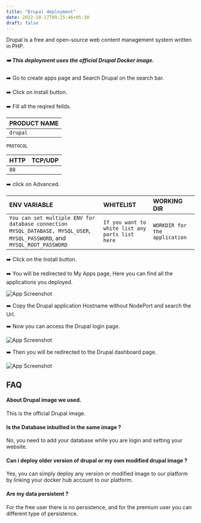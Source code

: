 ```yaml
---
title: "Drupal deployment"
date: 2022-10-17T09:25:46+05:30
draft: false
---
```


Drupal is a free and open-source web content management system written in PHP.

##### ➡️ This deployment uses the official Drupal Docker image.  

➡️ Go to create apps page and Search Drupal on the search bar.

➡️ Click on install button.

➡️ Fill all the reqired feilds.

| PRODUCT NAME  |
| :--------     | 
| `drupal`      |

`PROTOCOL`

| HTTP          | TCP/UDP       |
| :--------     | :--------     |
| `80`          |               |

➡️ click on Advanced.

| ENV VARIABLE                                                                                                                  |  WHITELIST                                                       |        WORKING DIR          |
| :---------                                                                                                                    | :--------                                                        |:----------------------------| 
| `You can set multiple ENV for database connection` `MYSQL_DATABASE, MYSQL_USER`, `MYSQL_PASSWORD`, and `MYSQL_ROOT_PASSWORD`  | `If you want to white list any ports list here`                  |`WORKDIR for the application`|

➡️ Click on the Install button.

➡️ You will be redirected to My Apps page, Here you can find all the applications you deployed.

![App Screenshot](images/myapps.png)

➡️ Copy the Drupal application Hostname without NodePort and search the Url. 

➡️ Now you can access the Drupal login page.

![App Screenshot](images/drupal-login.png)

➡️ Then you will be redirected to the Drupal dashboard page.

![App Screenshot](images/drupal-dashboard.png)


## FAQ

#### About Drupal image we used.

This is the official Drupal image.

#### Is the Database inbuilted in the same image ?

No, you need to add your database while you are login and setting your website.

#### Can i deploy older version of drupal or my own modified drupal image ?

Yes, you can simply deploy any version or modified image to our platform by linking your docker hub account to our platform.   

#### Are my data persistent ?

For the free user there is no persistence, and for the premium user you can different type of persistence.





